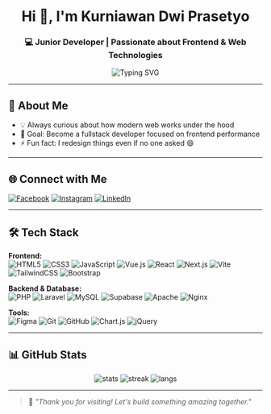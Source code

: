 <h1 align="center">Hi 👋, I'm Kurniawan Dwi Prasetyo</h1>
<h3 align="center">💻 Junior Developer | Passionate about Frontend & Web Technologies</h3>

<p align="center">
  <img src="https://readme-typing-svg.herokuapp.com?font=Fira+Code&duration=3000&pause=1000&color=F76C6C&center=true&vCenter=true&multiline=true&width=435&lines=Welcome+to+my+GitHub!🚀;" alt="Typing SVG" />
</p>

---

## 🚀 About Me

- 💡 Always curious about how modern web works under the hood
- 🎯 Goal: Become a fullstack developer focused on frontend performance
- ⚡ Fun fact: I redesign things even if no one asked 😄

---

## 🌐 Connect with Me

[![Facebook](https://img.shields.io/badge/Facebook-1877F2?style=for-the-badge&logo=facebook&logoColor=white)](https://facebook.com/kurniawandwiprass)
[![Instagram](https://img.shields.io/badge/Instagram-E4405F?style=for-the-badge&logo=instagram&logoColor=white)](https://instagram.com/kurniawandwipras)
[![LinkedIn](https://img.shields.io/badge/LinkedIn-0A66C2?style=for-the-badge&logo=linkedin&logoColor=white)](https://www.linkedin.com/in/kdpras00/)

---

## 🛠️ Tech Stack

**Frontend:**
<br>
![HTML5](https://img.shields.io/badge/html5-E34F26?style=for-the-badge&logo=html5&logoColor=white)
![CSS3](https://img.shields.io/badge/css3-1572B6?style=for-the-badge&logo=css3&logoColor=white)
![JavaScript](https://img.shields.io/badge/javascript-F7DF1E?style=for-the-badge&logo=javascript&logoColor=black)
![Vue.js](https://img.shields.io/badge/vuejs-35495E?style=for-the-badge&logo=vuedotjs&logoColor=4FC08D)
![React](https://img.shields.io/badge/react-20232A?style=for-the-badge&logo=react&logoColor=61DAFB)
![Next.js](https://img.shields.io/badge/next.js-black?style=for-the-badge&logo=next.js&logoColor=white)
![Vite](https://img.shields.io/badge/vite-646CFF?style=for-the-badge&logo=vite&logoColor=white)
![TailwindCSS](https://img.shields.io/badge/tailwindcss-38B2AC?style=for-the-badge&logo=tailwind-css&logoColor=white)
![Bootstrap](https://img.shields.io/badge/bootstrap-563D7C?style=for-the-badge&logo=bootstrap&logoColor=white)

**Backend & Database:**
<br>
![PHP](https://img.shields.io/badge/php-777BB4?style=for-the-badge&logo=php&logoColor=white)
![Laravel](https://img.shields.io/badge/laravel-FF2D20?style=for-the-badge&logo=laravel&logoColor=white)
![MySQL](https://img.shields.io/badge/mysql-00f?style=for-the-badge&logo=mysql&logoColor=white)
![Supabase](https://img.shields.io/badge/Supabase-3ECF8E?style=for-the-badge&logo=supabase&logoColor=white)
![Apache](https://img.shields.io/badge/apache-D42029?style=for-the-badge&logo=apache&logoColor=white)
![Nginx](https://img.shields.io/badge/nginx-009639?style=for-the-badge&logo=nginx&logoColor=white)

**Tools:**
<br>
![Figma](https://img.shields.io/badge/figma-F24E1E?style=for-the-badge&logo=figma&logoColor=white)
![Git](https://img.shields.io/badge/git-F05033?style=for-the-badge&logo=git&logoColor=white)
![GitHub](https://img.shields.io/badge/github-121011?style=for-the-badge&logo=github&logoColor=white)
![Chart.js](https://img.shields.io/badge/chart.js-F5788D?style=for-the-badge&logo=chartdotjs&logoColor=white)
![jQuery](https://img.shields.io/badge/jquery-0769AD?style=for-the-badge&logo=jquery&logoColor=white)

---

## 📊 GitHub Stats

<p align="center">
  <img src="https://github-readme-stats.vercel.app/api?username=kdpras00&show_icons=true&theme=tokyonight" alt="stats" />
  <img src="https://github-readme-streak-stats.herokuapp.com/?user=kdpras00&theme=tokyonight" alt="streak" />
  <img src="https://github-readme-stats.vercel.app/api/top-langs/?username=kdpras00&layout=compact&theme=tokyonight" alt="langs" />
</p>

---

> 💬 *"Thank you for visiting! Let's build something amazing together."*

